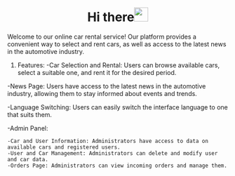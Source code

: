 <h1 align="center">Hi there<img src="https://github.com/blackcater/blackcater/raw/main/images/Hi.gif" height="32"/></h1>

Welcome to our online car rental service! Our platform provides a convenient way to select and rent cars, as well as access to the latest news in the automotive industry.

1. Features:
  -Car Selection and Rental: Users can browse available cars, select a suitable one, and rent it for the desired period.

  -News Page: Users have access to the latest news in the automotive industry, allowing them to stay informed about events and trends.

  -Language Switching: Users can easily switch the interface language to one that suits them.

  -Admin Panel:

    -Car and User Information: Administrators have access to data on available cars and registered users.
    -User and Car Management: Administrators can delete and modify user and car data.
    -Orders Page: Administrators can view incoming orders and manage them.
